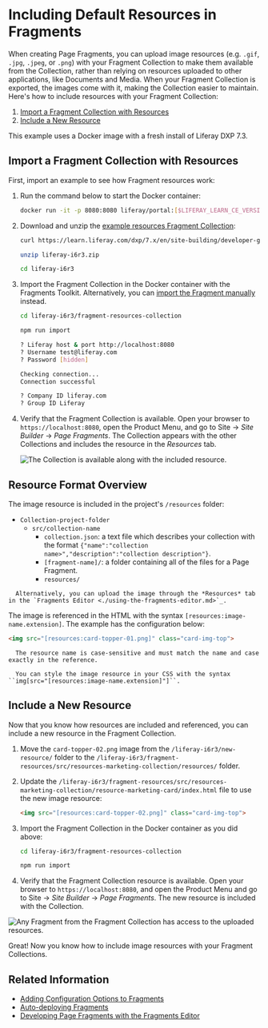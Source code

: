 # Including Default Resources in Fragments

When creating Page Fragments, you can upload image resources (e.g. `.gif`, `.jpg`, `.jpeg`, or `.png`) with your Fragment Collection to make them available from the Collection, rather than relying on resources uploaded to other applications, like Documents and Media. When your Fragment Collection is exported, the images come with it, making the Collection easier to maintain. Here's how to include resources with your Fragment Collection:

1. [Import a Fragment Collection with Resources](#import-a-fragment-collection-with-resources)
1. [Include a New Resource](#include-a-new-resource)

This example uses a Docker image with a fresh install of Liferay DXP 7.3.

## Import a Fragment Collection with Resources

First, import an example to see how Fragment resources work:

1. Run the command below to start the Docker container:

    ```bash
    docker run -it -p 8080:8080 liferay/portal:[$LIFERAY_LEARN_CE_VERSION$]
    ```

1. Download and unzip the [example resources Fragment Collection](https://learn.liferay.com/dxp/7.x/en/site-building/developer-guide/developing-page-fragments/liferay-i6r3.zip):

    ```bash
    curl https://learn.liferay.com/dxp/7.x/en/site-building/developer-guide/developing-page-fragments/liferay-i6r3.zip
    ```

    ```bash
    unzip liferay-i6r3.zip
    ```

    ```bash
    cd liferay-i6r3
    ```

1. Import the Fragment Collection in the Docker container with the Fragments Toolkit. Alternatively, you can [import the Fragment manually](../../displaying-content/using-fragments/managing-page-fragments.md) instead.

    ```bash
    cd liferay-i6r3/fragment-resources-collection
    ```

    ```bash
    npm run import

    ? Liferay host & port http://localhost:8080
    ? Username test@liferay.com
    ? Password [hidden]

    Checking connection...
    Connection successful

    ? Company ID liferay.com
    ? Group ID Liferay
    ```

1. Verify that the Fragment Collection is available. Open your browser to `https://localhost:8080`, open the Product Menu, and go to Site &rarr; *Site Builder* &rarr; *Page Fragments*. The Collection appears with the other Collections and includes the resource in the *Resources* tab.

    ![The Collection is available along with the included resource.](./auto-deploying-fragments/images/01.png)

## Resource Format Overview

The image resource is included in the project's `/resources` folder:

* `Collection-project-folder`
  * `src/collection-name`
    * `collection.json`: a text file which describes your collection with the format `{"name":"collection name>","description":"collection description"}`.
    * `[fragment-name]/`: a folder containing all of the files for a Page Fragment.
    * `resources/`

```tip::
  Alternatively, you can upload the image through the *Resources* tab in the `Fragments Editor <./using-the-fragments-editor.md>`_.
```

The image is referenced in the HTML with the syntax `[resources:image-name.extension]`. The example has the configuration below:

```html
<img src="[resources:card-topper-01.png]" class="card-img-top">
```

```note::
  The resource name is case-sensitive and must match the name and case exactly in the reference.
```

```tip::
  You can style the image resource in your CSS with the syntax ``img[src="[resources:image-name.extension]"]``.
```

## Include a New Resource

Now that you know how resources are included and referenced, you can include a new resource in the Fragment Collection.

1. Move the `card-topper-02.png` image from the `/liferay-i6r3/new-resource/` folder to the `/liferay-i6r3/fragment-resources/src/resources-marketing-collection/resources/` folder.
1. Update the `/liferay-i6r3/fragment-resources/src/resources-marketing-collection/resource-marketing-card/index.html` file to use the new image resource:

    ```html
    <img src="[resources:card-topper-02.png]" class="card-img-top">
    ```

1. Import the Fragment Collection in the Docker container as you did above:

    ```bash
    cd liferay-i6r3/fragment-resources-collection
    ```

    ```bash
    npm run import
    ```

1. Verify that the Fragment Collection resource is available. Open your browser to `https://localhost:8080`, and open the Product Menu and go to Site &rarr; *Site Builder* &rarr; *Page Fragments*. The new resource is included with the Collection.

![Any Fragment from the Fragment Collection has access to the uploaded resources.](./including-default-resources-with-fragments/images/02.png)

Great! Now you know how to include image resources with your Fragment Collections.

## Related Information

* [Adding Configuration Options to Fragments](./adding-configuration-options-to-fragments.md)
* [Auto-deploying Fragments](./auto-deploying-fragments.md)
* [Developing Page Fragments with the Fragments Editor](./using-the-fragments-editor.md)
